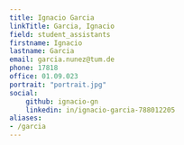 ```yaml
---
title: Ignacio Garcia
linkTitle: Garcia, Ignacio
field: student_assistants
firstname: Ignacio
lastname: Garcia
email: garcia.nunez@tum.de
phone: 17818
office: 01.09.023
portrait: "portrait.jpg"
social:
    github: ignacio-gn 
    linkedin: in/ignacio-garcia-788012205
aliases:
- /garcia
---
```

